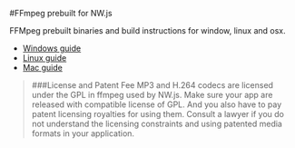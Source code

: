 #FFmpeg prebuilt for NW.js

FFMpeg prebuilt binaries and build instructions for window, linux and osx.

- [Windows guide](guides/build_windows.md)
- [Linux guide](guides/build_linux.md)
- [Mac guide](guides/build_mac.md)

>###License and Patent Fee
> MP3 and H.264 codecs are licensed under the GPL in ffmpeg used by NW.js. Make sure your app are released with compatible license of GPL. And you also have to pay patent licensing royalties for using them. Consult a lawyer if you do not understand the licensing constraints and using patented media formats in your application.
